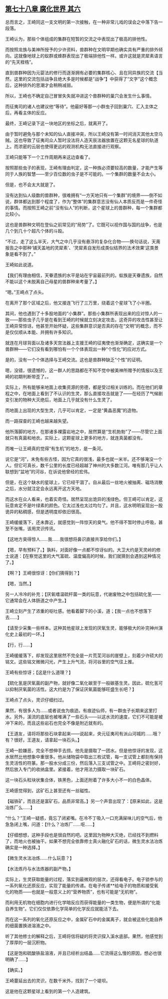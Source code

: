## [第七十八章 腐化世界 其六](https://www.xxbiquge.com/11_11207/9209611.html)


  总而言之，王崎同这一支文明的第一次接触，在一种非常儿戏的误会之中落下告一段落。

  王崎认为，那些个体组成的集群在短暂的交流之中表现出了极高的排他性。

  而按照龙族与美神所授予的少许资料，兽群种在文明早期也确实具有严重的排外倾向。这就像地球上的蚁群或蜂群表现出了极端排他性一样。或许这就是灵犀素语言的“先天桎梏”。

  直到兽群种因为元婴法的修行而逐渐拥有必要的集群核心、且在同异族的交流【当然，这里的交流包括战争且绝大多是时候都是“战争”】中获得了“文字”这个概念后，这种排外的思潮才会稍稍减弱。

  所以，王崎也不确定自己冒冒失失就冲进这个兽群种的巢穴会发生什么事情。

  而征夷司的诸人也建议他“等待”。他最好等那一小群虫子回到巢穴、汇入主体之后，再看主体的反应。

  最终，王崎记录下这一块地区的坐标之后，就离开了。

  由于暂时避免与那个未知的仙人直接冲突，所以王崎没有第一时间消灭其他太空乌贼。这也导致了征夷司众人暂时没法将人造天辰法器放置在这颗无名星球的轨道上。而浓密的云层也使得更远的观测机构无法直接进行观察。

  王崎只能等下一个工作周期再来这边查看了。

  按照那些虫子的表现，王崎有理由判定，这一种族必须要较高的数量，才能产生等同于人族的智慧——至少百位数的虫子是不可能的。一个集群的数量不会太小。

  但是，也不会太大就是了。

  没有达到仙人级数的兽群种，很难拥有“一方天地只有一个集群”的境界——倒不如说，群体都达到那个程度了，作为“整体”的集群意志没有仙人本质反而是一件奇怪的事情。而按照王崎之前“没有仙人”的判断，这个星球上的兽群种，每一个集群都比较小。

  这也是兽群种文明在登仙之前常见的“局势”了。它既可以视作国与国的战争，也是几个到几十个超凡个体的斗殴。

  “不过，走了这么半天，大气之中几乎没有悬浮的复杂化合物——换句话说，天萳报告之中那种‘铺天盖地的灵犀素’、‘灵犀素自发形成类似结界的法术效果’这类景象是看不到了。”

  王崎如此说道。

  【我们有理由相信，天眷遗族的水平是站在宇宙最前列的。蚁族是天眷遗族，自然不能以这个未脱离自己母星的兽群种来考量了。】

  “嗯。”王崎点了点头。

  在离开了那个区域之后，他又接连飞行了三万里，绕着这个星球飞了小半圈。

  其间，他也遇到了十多股地面的“小集群”。那些小集群所表现出来的应对惊人的一致——那些虫子几乎是在看到王崎的时候就立刻决定攻击。这奇异的攻击性甚至让王崎异常惊讶。他甚至开始怀疑，这些集群意识是否真的存在“文明”的概念，而不是仅仅顺从本能、并拥有许多知识。

  就连在月球背面以及诸多天宫法器上支援王崎的征夷使也渐渐确定，这确实是一个兽群种——它们没有看到哪怕有一个个体表现出一种“个性化”的应对方式。

  是的，没有一个个体选择与王崎交流。这也是兽群种缺乏“个性”的证明。

  嗯，没错，很遗憾的，这一群人的思路都在不知不觉中被美神所赠予的情报以及王崎的初期判断带歪了。。

  实际上，所有能够来地面上收集资源的劳德，都是受过相关训练的。而在他们的章程之中，在地面上看到了不认识的生灵，那么直接攻击就是了——在经历了气候剧变引发的物种大灭绝后，地面上几乎就没有什么生灵了。

  而地面上出现的大型生灵，几乎可以肯定，一定是“黄晶恶魔”的造物。

  而一路探查的王崎也越来越失望。

  他所落脚的地方，在那诸多裸露岩地之中，居然算是“生机勃勃”了——尽管它上面就只有真菌和地衣。实际上，这颗星球上更多的地方，就连真菌都没有。

  而唯一让王崎真的觉得“有生机”的地方，是一条河。

  说它是“河”，未免有些古怪，因为它真的很浅，最多也就一米半。还不够淹没一个人。但它可真长，数千公里的长度已经超越了神州的大多数江河。唯有那几乎让人联想到“盆地”的河谷，在诉说他曾经的宏伟。

  但是，在这个缺水的星球上，它已经干涸了。自从最后一丝地火被抽离、磁场消散之后，水分就注定会永远离开这方天地。

  而这水在众人看来，也着实奇怪。居然呈现出诡异的浅绿色。但王崎可以肯定，这玩意肯定不是叶绿素的颜色。它太过浅也太过均匀了。并且，这水明明呈现出一股诡异的粘稠感，但是透明度却依旧很高。

  王崎缓缓落下，还未靠近，就感觉到一阵惊天的臭气。他不得不暂时停止呼吸，甚至不张嘴，该用灵识传讯。

  【这地方臭得惊人……我……我很想将鼻识直接共享给你们。】

  【嗯，早有预料了。】孰料，对面好像一点都不惊讶似的。大卫大约是天灵岭的修士说道：【在察觉这里的大气富硫、温度偏高的时候，我们就猜到会遇到这种情况了。】

  【啊？】王崎很惊讶：【你们猜得到？】

  【嗯，当然。】

  另一人冷冷的补充；【厌氧嗜温硫杆菌一类的玩意，代谢废物之中包括硫化氢——它通常会在人体肠道之中产生。】

  王崎立刻产生了浓重的呕吐感。他看着脚下的小溪，道；【我一点也不想落下去……】

  【请至少采集一些样本。这种其他星球上发现的厌氧生灵，能够极大的补完神州演化史上最初的一环。】

  【行，行……】

  王崎缓缓落下，却发现这里居然不完全是一片荒芜河谷的崖壁上，刻着少许硕大的铭文。这些铭文微微闪光，产生上升气流，将河谷里的空气往上推。

  王崎有些惊讶；【这是什么道理？】

  【硫化氢是厌氧菌的副产物，就好像二氧化碳至于一般碳基生灵。因此，硫化氢可以抑制厌氧菌的活性。这大约是为了保证厌氧菌能够旺盛生长吧？】

  王崎点了点头，灵识仔细扫过。

  果然，有很多人为……或者说虫为痕迹。有痕迹仙师，有一群虫子长期来这里打水。另外，溪流的底层也被堆满了一些石头——以这水流的速度，它们不可能是被冲下来的，而且这些岩石也完全不像是附近就有的。

  【王道友，请将将那些石块拿起来——说起来，央元征夷司有派山河城的……哦？有？很好。王道友，请拿起一块石头。】

  王崎一脸嫌恶，完全不想伸手去捞。他先是摄取了一团水。但是他惊讶的发现，这水居然比他想象中重很多。他从储物袋中取出三枚试管，每一支试管上都刻有保持生灵活性的符篆。那一股水分成三份，然后落入三支试管之中。王崎将之密封好，然后放入专门的收纳盒里。紧接着，他才用法力摄取一块矿石。

  这一块石头粒块状集合体，铁黑色，上面还附着了许多大小不一的白色晶体。

  王崎感觉得到，这矿石上甚至还有一丝磁性。

  【磁铁矿，而且还是富矿石，品质非常高。】另一个声音出现了：【原来如此，这是冶炼厂么……】

  “什么？”王崎一疑惑，竟忘了闭紧嘴。在冷不丁吸入一口充满屎味儿的空气后，他急急闭上嘴，问道：【什么？冶炼厂……呕……】

  【仔细想想，这种手段也是很自然的吧。这里因为物种大灭绝，已经找不到燃料了，而地火也被抽干。如果不想完全依靠修士真火融化矿石的话，微生灵水法冶炼确实是一种选择。】

  【微生灵水法冶炼……什么玩意？】

  【水法炼丹与水法炼器的副产物。】

  实际上，生灵获取能量的过程，落实到最微观的层次，还得看电子。电子锁参与的一系列氧化还原反应，实现了能量的传递。在电子传递**给电子的物质和接受氧化的物质——也就是一般意义上的“营养物质”，也有可能是“无机物”。

  而利用无机物在细胞内进行化学暗反应而获得能量的一类生物，便是所谓的“化能自养生物”。它们仅仅依靠化学简单的化学反应就能活下去。

  而在这一系列的氧化还原反应之中，金属矿石中的金属离子，就会被这些化能自养的细菌置换进溶液之中。

  听了其他修士的解释之后，王崎将信将疑的将灵识探入溪水底部。果然，他感觉到了厚厚的一层沉积物。

  【这是饱和硫酸铁盐溶液，并且已经析出结晶……它流得这么慢的原因，想必也很明确了……】

  【确实。】

  王崎蔓延出去的灵识，在数千米外，找到了一个堤坝。

  这是他在这颗星球上看到的第一个人造建筑。
